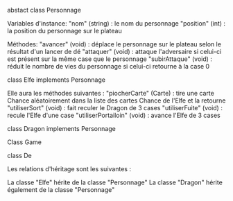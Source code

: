 
abstact class Personnage

Variables d'instance:
"nom" (string) : le nom du personnage
"position" (int) : la position du personnage sur le plateau

Méthodes:
"avancer" (void) : déplace le personnage sur le plateau selon le résultat d'un lancer de dé
"attaquer" (void) : attaque l'adversaire si celui-ci est présent sur la même case que le personnage
"subirAttaque" (void) : réduit le nombre de vies du personnage si celui-ci retourne à la case 0

class Elfe implements Personnage


Elle aura les méthodes suivantes :
"piocherCarte" (Carte) : tire une carte Chance aléatoirement dans la liste des cartes Chance de l'Elfe et la retourne
"utiliserSort" (void) : fait reculer le Dragon de 3 cases
"utiliserFuite" (void) : recule l'Elfe d'une case
"utiliserPortailoin" (void) : avance l'Elfe de 3 cases

class Dragon implements Personnage

Class Game

class De

Les relations d'héritage sont les suivantes :

La classe "Elfe" hérite de la classe "Personnage"
La classe "Dragon" hérite également de la classe "Personnage"


      
  


